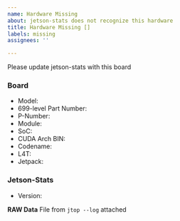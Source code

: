 ```yaml
---
name: Hardware Missing
about: jetson-stats does not recognize this hardware
title: Hardware Missing []
labels: missing
assignees: ''

---
```


Please update jetson-stats with this board
<!-- Complete all fields
  You can find this data on:
   * jetson_release -v
   * jtop (page INFO)
-->
### Board

- Model:
- 699-level Part Number:
- P-Number:
- Module:
- SoC:
- CUDA Arch BIN:
- Codename:
- L4T:
- Jetpack:

<!-- Use jtop -v -->
### Jetson-Stats

- Version:

<!-- Please attach the output from: jtop --log -->
**RAW Data**
File from `jtop --log` attached
